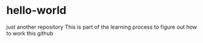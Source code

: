 # hello-world
just another repository
This is part of the learning 
process to figure out how to work this github
